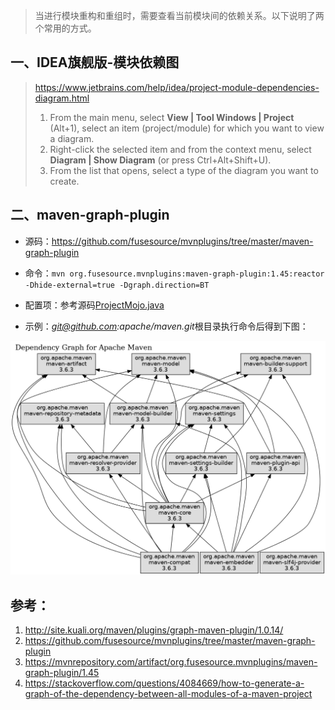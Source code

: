 > 当进行模块重构和重组时，需要查看当前模块间的依赖关系。以下说明了两个常用的方式。

## 一、IDEA旗舰版-模块依赖图

> https://www.jetbrains.com/help/idea/project-module-dependencies-diagram.html
>
> 1. From the main menu, select **View | Tool Windows | Project** (Alt+1), select an item (project/module) for which you want to view a diagram.
> 2. Right-click the selected item and from the context menu, select **Diagram | Show Diagram** (or press Ctrl+Alt+Shift+U).
> 3. From the list that opens, select a type of the diagram you want to create.

## 二、maven-graph-plugin

* 源码：https://github.com/fusesource/mvnplugins/tree/master/maven-graph-plugin

* 命令：`mvn org.fusesource.mvnplugins:maven-graph-plugin:1.45:reactor -Dhide-external=true -Dgraph.direction=BT`
* 配置项：参考源码[ProjectMojo.java](https://github.com/fusesource/mvnplugins/blob/master/maven-graph-plugin/src/main/java/org/fusesource/mvnplugins/graph/ProjectMojo.java)

* 示例：*git@github.com:apache/maven.git*根目录执行命令后得到下图：

![reactor-graph](../../src/main/resources/picture/reactor-graph.png)

## 参考：

1. http://site.kuali.org/maven/plugins/graph-maven-plugin/1.0.14/
2. https://github.com/fusesource/mvnplugins/tree/master/maven-graph-plugin
3. https://mvnrepository.com/artifact/org.fusesource.mvnplugins/maven-graph-plugin/1.45
4. https://stackoverflow.com/questions/4084669/how-to-generate-a-graph-of-the-dependency-between-all-modules-of-a-maven-project

